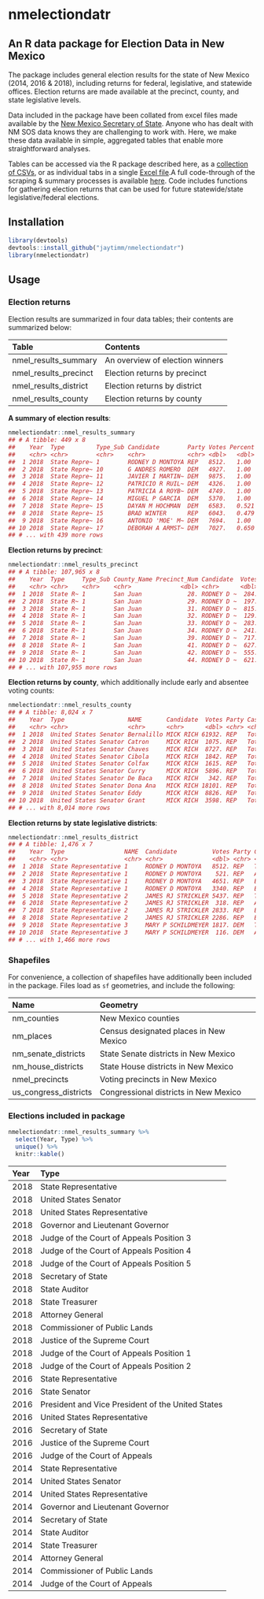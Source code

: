 nmelectiondatr
==============

An R data package for Election Data in New Mexico
-------------------------------------------------

The package includes general election results for the state of New Mexico (2014, 2016 & 2018), including returns for federal, legislative, and statewide offices. Election returns are made available at the precinct, county, and state legislative levels.

Data included in the package have been collated from excel files made available by the [New Mexico Secretary of State](http://www.sos.state.nm.us/Elections_Data/Past_Election_Results.aspx). Anyone who has dealt with NM SOS data knows they are challenging to work with. Here, we make these data available in simple, aggregated tables that enable more straightforward analyses.

Tables can be accessed via the R package described here, as a [collection of CSVs](https://github.com/jaytimm/nmelectiondatr/tree/master/nmelection_tables/CSVs), or as individual tabs in a single [Excel file](https://github.com/jaytimm/nmelectiondatr/tree/master/nmelection_tables/excel).A full code-through of the scraping & summary processes is available [here](https://github.com/jaytimm/nmelectiondatr/blob/master/data-raw/scrape_nmelect_data.Rmd). Code includes functions for gathering election returns that can be used for future statewide/state legislative/federal elections.

Installation
------------

``` r
library(devtools)
devtools::install_github("jaytimm/nmelectiondatr")
library(nmelectiondatr)
```

Usage
-----

### Election returns

Election results are summarized in four data tables; their contents are summarized below:

| Table                   | Contents                        |
|:------------------------|:--------------------------------|
| nmel\_results\_summary  | An overview of election winners |
| nmel\_results\_precinct | Election returns by precinct    |
| nmel\_results\_district | Election returns by district    |
| nmel\_results\_county   | Election returns by county      |

**A summary of election results**:

``` r
nmelectiondatr::nmel_results_summary
## # A tibble: 449 x 8
##    Year  Type         Type_Sub Candidate        Party Votes Percent Winner
##    <chr> <chr>        <chr>    <chr>            <chr> <dbl>   <dbl> <chr> 
##  1 2018  State Repre~ 1        RODNEY D MONTOYA REP   8512.   1.00  Winner
##  2 2018  State Repre~ 10       G ANDRES ROMERO  DEM   4927.   1.00  Winner
##  3 2018  State Repre~ 11       JAVIER I MARTIN~ DEM   9875.   1.00  Winner
##  4 2018  State Repre~ 12       PATRICIO R RUIL~ DEM   4326.   1.00  Winner
##  5 2018  State Repre~ 13       PATRICIA A ROYB~ DEM   4749.   1.00  Winner
##  6 2018  State Repre~ 14       MIGUEL P GARCIA  DEM   5370.   1.00  Winner
##  7 2018  State Repre~ 15       DAYAN M HOCHMAN  DEM   6583.   0.521 Winner
##  8 2018  State Repre~ 15       BRAD WINTER      REP   6043.   0.479 ""    
##  9 2018  State Repre~ 16       ANTONIO 'MOE' M~ DEM   7694.   1.00  Winner
## 10 2018  State Repre~ 17       DEBORAH A ARMST~ DEM   7027.   0.650 Winner
## # ... with 439 more rows
```

**Election returns by precinct**:

``` r
nmelectiondatr::nmel_results_precinct
## # A tibble: 107,965 x 8
##    Year  Type     Type_Sub County_Name Precinct_Num Candidate  Votes Party
##    <chr> <chr>    <chr>    <chr>              <dbl> <chr>      <dbl> <chr>
##  1 2018  State R~ 1        San Juan             28. RODNEY D ~  284. REP  
##  2 2018  State R~ 1        San Juan             29. RODNEY D ~  197. REP  
##  3 2018  State R~ 1        San Juan             31. RODNEY D ~  815. REP  
##  4 2018  State R~ 1        San Juan             32. RODNEY D ~  129. REP  
##  5 2018  State R~ 1        San Juan             33. RODNEY D ~  283. REP  
##  6 2018  State R~ 1        San Juan             34. RODNEY D ~  241. REP  
##  7 2018  State R~ 1        San Juan             39. RODNEY D ~  717. REP  
##  8 2018  State R~ 1        San Juan             41. RODNEY D ~  627. REP  
##  9 2018  State R~ 1        San Juan             42. RODNEY D ~  555. REP  
## 10 2018  State R~ 1        San Juan             44. RODNEY D ~  621. REP  
## # ... with 107,955 more rows
```

**Election returns by county**, which additionally include early and absentee voting counts:

``` r
nmelectiondatr::nmel_results_county
## # A tibble: 8,024 x 7
##    Year  Type                  NAME       Candidate  Votes Party Cast 
##    <chr> <chr>                 <chr>      <chr>      <dbl> <chr> <chr>
##  1 2018  United States Senator Bernalillo MICK RICH 61932. REP   Total
##  2 2018  United States Senator Catron     MICK RICH  1075. REP   Total
##  3 2018  United States Senator Chaves     MICK RICH  8727. REP   Total
##  4 2018  United States Senator Cibola     MICK RICH  1842. REP   Total
##  5 2018  United States Senator Colfax     MICK RICH  1615. REP   Total
##  6 2018  United States Senator Curry      MICK RICH  5896. REP   Total
##  7 2018  United States Senator De Baca    MICK RICH   342. REP   Total
##  8 2018  United States Senator Dona Ana   MICK RICH 18101. REP   Total
##  9 2018  United States Senator Eddy       MICK RICH  8826. REP   Total
## 10 2018  United States Senator Grant      MICK RICH  3598. REP   Total
## # ... with 8,014 more rows
```

**Election returns by state legislative districts**:

``` r
nmelectiondatr::nmel_results_district
## # A tibble: 1,476 x 7
##    Year  Type                 NAME  Candidate          Votes Party Cast   
##    <chr> <chr>                <chr> <chr>              <dbl> <chr> <chr>  
##  1 2018  State Representative 1     RODNEY D MONTOYA   8512. REP   Total  
##  2 2018  State Representative 1     RODNEY D MONTOYA    521. REP   Absent~
##  3 2018  State Representative 1     RODNEY D MONTOYA   4651. REP   Early  
##  4 2018  State Representative 1     RODNEY D MONTOYA   3340. REP   Electi~
##  5 2018  State Representative 2     JAMES RJ STRICKLER 5437. REP   Total  
##  6 2018  State Representative 2     JAMES RJ STRICKLER  318. REP   Absent~
##  7 2018  State Representative 2     JAMES RJ STRICKLER 2833. REP   Early  
##  8 2018  State Representative 2     JAMES RJ STRICKLER 2286. REP   Electi~
##  9 2018  State Representative 3     MARY P SCHILDMEYER 1817. DEM   Total  
## 10 2018  State Representative 3     MARY P SCHILDMEYER  116. DEM   Absent~
## # ... with 1,466 more rows
```

### Shapefiles

For convenience, a collection of shapefiles have additionally been included in the package. Files load as `sf` geometries, and include the following:

| Name                    | Geometry                               |
|:------------------------|:---------------------------------------|
| nm\_counties            | New Mexico counties                    |
| nm\_places              | Census designated places in New Mexico |
| nm\_senate\_districts   | State Senate districts in New Mexico   |
| nm\_house\_districts    | State House districts in New Mexico    |
| nmel\_precincts         | Voting precincts in New Mexico         |
| us\_congress\_districts | Congressional districts in New Mexico  |

### Elections included in package

``` r
nmelectiondatr::nmel_results_summary %>%
  select(Year, Type) %>%
  unique() %>%
  knitr::kable()
```

| Year | Type                                              |
|:-----|:--------------------------------------------------|
| 2018 | State Representative                              |
| 2018 | United States Senator                             |
| 2018 | United States Representative                      |
| 2018 | Governor and Lieutenant Governor                  |
| 2018 | Judge of the Court of Appeals Position 3          |
| 2018 | Judge of the Court of Appeals Position 4          |
| 2018 | Judge of the Court of Appeals Position 5          |
| 2018 | Secretary of State                                |
| 2018 | State Auditor                                     |
| 2018 | State Treasurer                                   |
| 2018 | Attorney General                                  |
| 2018 | Commissioner of Public Lands                      |
| 2018 | Justice of the Supreme Court                      |
| 2018 | Judge of the Court of Appeals Position 1          |
| 2018 | Judge of the Court of Appeals Position 2          |
| 2016 | State Representative                              |
| 2016 | State Senator                                     |
| 2016 | President and Vice President of the United States |
| 2016 | United States Representative                      |
| 2016 | Secretary of State                                |
| 2016 | Justice of the Supreme Court                      |
| 2016 | Judge of the Court of Appeals                     |
| 2014 | State Representative                              |
| 2014 | United States Senator                             |
| 2014 | United States Representative                      |
| 2014 | Governor and Lieutenant Governor                  |
| 2014 | Secretary of State                                |
| 2014 | State Auditor                                     |
| 2014 | State Treasurer                                   |
| 2014 | Attorney General                                  |
| 2014 | Commissioner of Public Lands                      |
| 2014 | Judge of the Court of Appeals                     |
